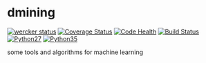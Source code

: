 dmining
=======

[![wercker status](https://app.wercker.com/status/96ee3d4c36cd0a7b30285c03be8edd66/s/ "wercker status")](https://app.wercker.com/project/byKey/96ee3d4c36cd0a7b30285c03be8edd66)
[![Coverage Status](https://coveralls.io/repos/github/aliciawyy/dmining/badge.svg?branch=master)](https://coveralls.io/github/aliciawyy/dmining?branch=master)
[![Code Health](https://landscape.io/github/aliciawyy/dmining/master/landscape.svg?style=flat)](https://landscape.io/github/aliciawyy/dmining/master)
[![Build Status](https://travis-ci.org/aliciawyy/dmining.svg?branch=master)](https://travis-ci.org/aliciawyy/dmining)
[![Python27](https://img.shields.io/badge/python-2.7-blue.svg)](https://travis-ci.org/aliciawyy/dmining)
[![Python35](https://img.shields.io/badge/python-3.5-blue.svg)](https://travis-ci.org/aliciawyy/dmining)


some tools and algorithms for machine learning
